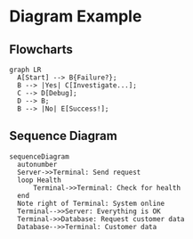 # Diagram Example

## Flowcharts

```mermaid
graph LR
  A[Start] --> B{Failure?};
  B --> |Yes| C[Investigate...];
  C --> D[Debug];
  D --> B;
  B --> |No| E[Success!];
```

 ## Sequence Diagram

```mermaid
sequenceDiagram
  autonumber
  Server->>Terminal: Send request
  loop Health
      Terminal->>Terminal: Check for health
  end
  Note right of Terminal: System online
  Terminal-->>Server: Everything is OK
  Terminal->>Database: Request customer data
  Database-->>Terminal: Customer data
```
